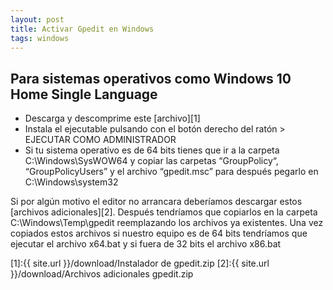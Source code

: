 ```yaml
---
layout: post
title: Activar Gpedit en Windows
tags: windows
---
```


## Para sistemas operativos como Windows 10 Home Single Language

* Descarga y descomprime este [archivo][1]
* Instala el ejecutable pulsando con el botón derecho del ratón > EJECUTAR COMO ADMINISTRADOR
* Si tu sistema operativo es de 64 bits tienes que ir a la carpeta C:\Windows\SysWOW64 y copiar las carpetas “GroupPolicy“, “GroupPolicyUsers” y el archivo “gpedit.msc” para después pegarlo en C:\Windows\system32

Si por algún motivo el editor no arrancara deberíamos descargar estos [archivos adicionales][2]. Después tendríamos que copiarlos en la carpeta C:\Windows\Temp\gpedit reemplazando los archivos ya existentes. Una vez copiados estos archivos si nuestro equipo es de 64 bits tendríamos que ejecutar el archivo x64.bat y si fuera de 32 bits el archivo x86.bat

[1]:{{ site.url }}/download/Instalador de gpedit.zip
[2]:{{ site.url }}/download/Archivos adicionales gpedit.zip